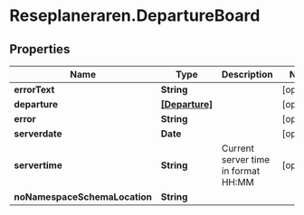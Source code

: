 # Reseplaneraren.DepartureBoard

## Properties
Name | Type | Description | Notes
------------ | ------------- | ------------- | -------------
**errorText** | **String** |  | [optional] 
**departure** | [**[Departure]**](Departure.md) |  | [optional] 
**error** | **String** |  | [optional] 
**serverdate** | **Date** |  | [optional] 
**servertime** | **String** | Current server time in format HH:MM | [optional] 
**noNamespaceSchemaLocation** | **String** |  | 



